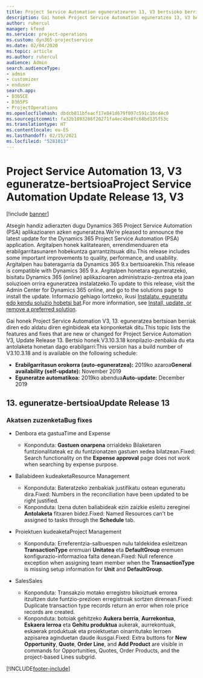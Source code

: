 ```yaml
---
title: Project Service Automation eguneratzearen 13, V3 bertsioko berrikuntzak edo aldaketak
description: Gai honek Project Service Automation eguneratzea 13, V3 bertsioko berritasunei buruzko informazioa ematen du.
author: ruhercul
manager: kfend
ms.service: project-operations
ms.custom: dyn365-projectservice
ms.date: 02/04/2020
ms.topic: article
ms.author: ruhercul
audience: Admin
search.audienceType:
- admin
- customizer
- enduser
search.app:
- D365CE
- D365PS
- ProjectOperations
ms.openlocfilehash: dbdcb811bfeacf17e841d679f097c591c16cd4c0
ms.sourcegitcommit: fa32b1893286f20271fa4ec4be8fc68bd135f53c
ms.translationtype: HT
ms.contentlocale: eu-ES
ms.lasthandoff: 02/15/2021
ms.locfileid: "5281013"
---
```

# <a name="project-service-automation-update-release-13-v3"></a><span data-ttu-id="bc3c2-103">Project Service Automation 13, V3 eguneratze-bertsioa</span><span class="sxs-lookup"><span data-stu-id="bc3c2-103">Project Service Automation Update Release 13, V3</span></span>

[!include [banner](../includes/psa-now-project-operations.md)]

<span data-ttu-id="bc3c2-104">Atsegin handiz adierazten dugu Dynamics 365 Project Service Automation (PSA) aplikazioaren azken eguneratzea.</span><span class="sxs-lookup"><span data-stu-id="bc3c2-104">We’re pleased to announce the latest update for the Dynamics 365 Project Service Automation (PSA) application.</span></span> <span data-ttu-id="bc3c2-105">Argitalpen honek kalitatearen, errendimenduaren eta erabilgarritasunaren hobekuntza garrantzitsuak ditu.</span><span class="sxs-lookup"><span data-stu-id="bc3c2-105">This release includes some important improvements to quality, performance, and usability.</span></span> <span data-ttu-id="bc3c2-106">Argitalpen hau bateragarria da Dynamics 365 9.x bertsioarekin.</span><span class="sxs-lookup"><span data-stu-id="bc3c2-106">This release is compatible with Dynamics 365 9.x.</span></span> <span data-ttu-id="bc3c2-107">Argitalpen honetara eguneratzeko, bisitatu Dynamics 365 (online) aplikazioaren administrazio-zentroa eta joan soluzioen orrira eguneratzea instalatzeko.</span><span class="sxs-lookup"><span data-stu-id="bc3c2-107">To update to this release, visit the Admin Center for Dynamics 365 online, and go to the solutions page to install the update.</span></span> <span data-ttu-id="bc3c2-108">Informazio gehiago lortzeko, ikusi [Instalatu, eguneratu edo kendu soluzio hobetsi bat](https://docs.microsoft.com/power-platform/admin/install-remove-preferred-solution).</span><span class="sxs-lookup"><span data-stu-id="bc3c2-108">For more information, see [Install, update, or remove a preferred solution](https://docs.microsoft.com/power-platform/admin/install-remove-preferred-solution).</span></span>

<span data-ttu-id="bc3c2-109">Gai honek Project Service Automation V3, 13. eguneratzea bertsioan berriak diren edo aldatu diren eginbideak eta konponketak ditu.</span><span class="sxs-lookup"><span data-stu-id="bc3c2-109">This topic lists the features and fixes that are new or changed for Project Service Automation V3, Update Release 13.</span></span> <span data-ttu-id="bc3c2-110">Bertsio honek V3.10.3.18 konpilazio-zenbakia du eta antolaketa honetan dago erabilgarri:</span><span class="sxs-lookup"><span data-stu-id="bc3c2-110">This version has a build number of V3.10.3.18 and is available on the following schedule:</span></span>

- <span data-ttu-id="bc3c2-111">**Erabilgarritasun orokorra (auto-eguneratzea):** 2019ko azaroa</span><span class="sxs-lookup"><span data-stu-id="bc3c2-111">**General availability (self-update):** November 2019</span></span>
- <span data-ttu-id="bc3c2-112">**Eguneratze automatikoa:** 2019ko abendua</span><span class="sxs-lookup"><span data-stu-id="bc3c2-112">**Auto-update:** December 2019</span></span>


## <a name="update-release-13"></a><span data-ttu-id="bc3c2-113">13. eguneratze-bertsioa</span><span class="sxs-lookup"><span data-stu-id="bc3c2-113">Update Release 13</span></span> 

### <a name="bug-fixes"></a><span data-ttu-id="bc3c2-114">Akatsen zuzenketa</span><span class="sxs-lookup"><span data-stu-id="bc3c2-114">Bug fixes</span></span>

- <span data-ttu-id="bc3c2-115">Denbora eta gastua</span><span class="sxs-lookup"><span data-stu-id="bc3c2-115">Time and Expense</span></span>

     - <span data-ttu-id="bc3c2-116">Konponduta: **Gastuen onarpena** orrialdeko Bilaketaren funtzionalitateak ez du funtzionatzen gastuen xedea bilatzean.</span><span class="sxs-lookup"><span data-stu-id="bc3c2-116">Fixed: Search functionality on the **Expense approval** page does not work when searching by expense purpose.</span></span>

- <span data-ttu-id="bc3c2-117">Baliabideen kudeaketa</span><span class="sxs-lookup"><span data-stu-id="bc3c2-117">Resource Management</span></span>

     - <span data-ttu-id="bc3c2-118">Konponduta: Bateratzeko zenbakiak justifikatu ostean eguneratu dira.</span><span class="sxs-lookup"><span data-stu-id="bc3c2-118">Fixed: Numbers in the reconciliation have been updated to be right justified.</span></span>
     - <span data-ttu-id="bc3c2-119">Konponduta: Izena duten baliabideak ezin zaizkie esleitu zereginei **Antolaketa** fitxaren bidez.</span><span class="sxs-lookup"><span data-stu-id="bc3c2-119">Fixed: Named Resources can't be assigned to tasks through the **Schedule** tab.</span></span>

- <span data-ttu-id="bc3c2-120">Proiektuen kudeaketa</span><span class="sxs-lookup"><span data-stu-id="bc3c2-120">Project Management</span></span>

     - <span data-ttu-id="bc3c2-121">Konponduta: Erreferentzia-salbuespen nulu taldekidea esleitzean **TransactionType** eremuari **Unitatea** eta **DefaultGroup** eremuen konfigurazio-informazioa falta denean.</span><span class="sxs-lookup"><span data-stu-id="bc3c2-121">Fixed: Null reference exception when assigning team member when the **TransactionType** is missing setup information for **Unit** and **DefaultGroup**.</span></span>

- <span data-ttu-id="bc3c2-122">Sales</span><span class="sxs-lookup"><span data-stu-id="bc3c2-122">Sales</span></span>

     - <span data-ttu-id="bc3c2-123">Konponduta: Transakzio motako erregistro bikoiztuek errorea itzultzen dute funtzio-prezioen erregistroak sortzen direnean.</span><span class="sxs-lookup"><span data-stu-id="bc3c2-123">Fixed: Duplicate transaction type records return an error when role price records are created.</span></span>
     - <span data-ttu-id="bc3c2-124">Konponduta: botoiak gehitzeko **Aukera berria**, **Aurrekontua**, **Eskaera lerroa** eta **Gehitu produktua** aukerak, aurrekontuak, eskaerak produktuak eta proiektuetan oinarritutako lerroen azpisarea aginduetan daude ikusgai.</span><span class="sxs-lookup"><span data-stu-id="bc3c2-124">Fixed: Extra buttons for **New Opportunity**, **Quote**, **Order Line**, and **Add Product** are visible in commands for Opportunities, Quotes, Order Products, and the project-based Lines subgrid.</span></span>




[!INCLUDE[footer-include](../includes/footer-banner.md)]